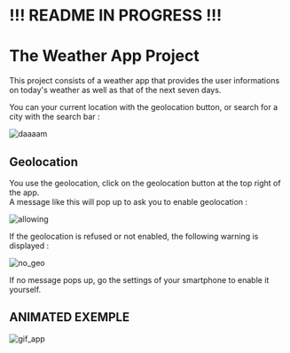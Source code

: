 # !!! README IN PROGRESS !!!

# The Weather App Project

This project consists of a weather app that provides the user informations on today's weather as well as that of the next seven days.

You can your current location with the geolocation button, or search for a city with the search bar :

![daaaam](https://github.com/user-attachments/assets/5e3c2b79-dc58-4c2d-b688-a63b528bd146)

## Geolocation

You use the geolocation, click on the geolocation button at the top right of the app. <br>
A message like this will pop up to ask you to enable geolocation :

![allowing](https://github.com/user-attachments/assets/971c3b15-6336-4488-af0e-126c350db536)

If the geolocation is refused or not enabled, the following warning is displayed : <br/>

![no_geo](https://github.com/user-attachments/assets/a0a9f634-e002-40c8-bc95-067d9f88bd2a)

If no message pops up, go the settings of your smartphone to enable it yourself.

## ANIMATED EXEMPLE

![gif_app](https://github.com/user-attachments/assets/c3eddc64-2023-448c-8e15-62880ab7ee1e)
